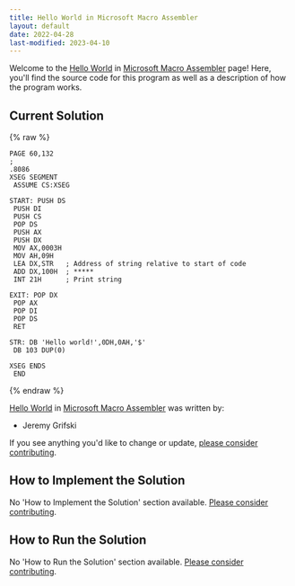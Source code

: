 ```yaml
---
title: Hello World in Microsoft Macro Assembler
layout: default
date: 2022-04-28
last-modified: 2023-04-10
---
```


Welcome to the [Hello World](https://sampleprograms.io/projects/hello-world) in [Microsoft Macro Assembler](https://sampleprograms.io/languages/microsoft-macro-assembler) page! Here, you'll find the source code for this program as well as a description of how the program works.

## Current Solution

{% raw %}

```microsoft macro assembler
PAGE 60,132
;
.8086
XSEG SEGMENT
 ASSUME CS:XSEG

START: PUSH DS
 PUSH DI
 PUSH CS
 POP DS
 PUSH AX
 PUSH DX
 MOV AX,0003H
 MOV AH,09H
 LEA DX,STR   ; Address of string relative to start of code
 ADD DX,100H  ; *****
 INT 21H      ; Print string

EXIT: POP DX
 POP AX
 POP DI
 POP DS
 RET
 
STR: DB 'Hello world!',0DH,0AH,'$'
 DB 103 DUP(0)

XSEG ENDS
 END
```

{% endraw %}

[Hello World](https://sampleprograms.io/projects/hello-world) in [Microsoft Macro Assembler](https://sampleprograms.io/languages/microsoft-macro-assembler) was written by:

- Jeremy Grifski

If you see anything you'd like to change or update, [please consider contributing](https://github.com/TheRenegadeCoder/sample-programs).

## How to Implement the Solution

No 'How to Implement the Solution' section available. [Please consider contributing](https://github.com/TheRenegadeCoder/sample-programs-website).

## How to Run the Solution

No 'How to Run the Solution' section available. [Please consider contributing](https://github.com/TheRenegadeCoder/sample-programs-website).